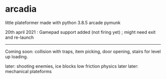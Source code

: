 # arcadia
little plateformer made with python 3.8.5 arcade pymunk


20th april 2021 : Gamepad support added (not firing yet) ; might need exit and re-launch

---
Coming soon:
collision with traps, item picking, door opening, stairs for level up loading.

later: shooting enemies, ice blocks low friction physics
later later: mechanical plateforms

